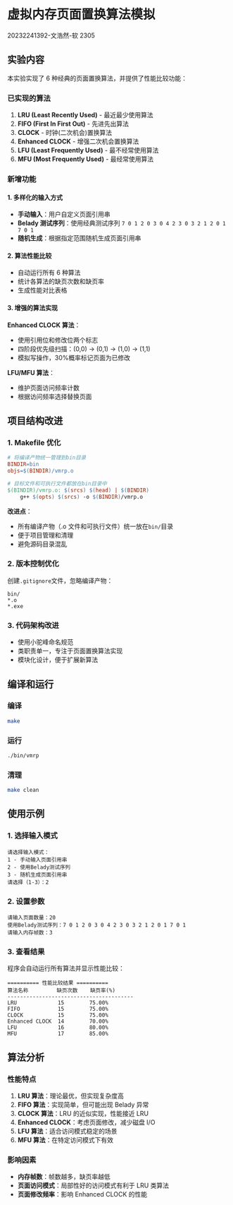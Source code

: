 # 虚拟内存页面置换算法模拟

20232241392-文浩然-软 2305

## 实验内容

本实验实现了 6 种经典的页面置换算法，并提供了性能比较功能：

### 已实现的算法

1. **LRU (Least Recently Used)** - 最近最少使用算法
2. **FIFO (First In First Out)** - 先进先出算法
3. **CLOCK** - 时钟(二次机会)置换算法
4. **Enhanced CLOCK** - 增强二次机会置换算法
5. **LFU (Least Frequently Used)** - 最不经常使用算法
6. **MFU (Most Frequently Used)** - 最经常使用算法

### 新增功能

#### 1. 多样化的输入方式

- **手动输入**：用户自定义页面引用串
- **Belady 测试序列**：使用经典测试序列 `7 0 1 2 0 3 0 4 2 3 0 3 2 1 2 0 1 7 0 1`
- **随机生成**：根据指定范围随机生成页面引用串

#### 2. 算法性能比较

- 自动运行所有 6 种算法
- 统计各算法的缺页次数和缺页率
- 生成性能对比表格

#### 3. 增强的算法实现

**Enhanced CLOCK 算法**：

- 使用引用位和修改位两个标志
- 四阶段优先级扫描：(0,0) → (0,1) → (1,0) → (1,1)
- 模拟写操作，30%概率标记页面为已修改

**LFU/MFU 算法**：

- 维护页面访问频率计数
- 根据访问频率选择替换页面

## 项目结构改进

### 1. Makefile 优化

```makefile
# 将编译产物统一管理到bin目录
BINDIR=bin
objs=$(BINDIR)/vmrp.o

# 目标文件和可执行文件都放在bin目录中
$(BINDIR)/vmrp.o: $(srcs) $(head) | $(BINDIR)
	g++ $(opts) $(srcs) -o $(BINDIR)/vmrp.o
```

**改进点**：

- 所有编译产物（.o 文件和可执行文件）统一放在`bin/`目录
- 便于项目管理和清理
- 避免源码目录混乱

### 2. 版本控制优化

创建`.gitignore`文件，忽略编译产物：

```
bin/
*.o
*.exe
```

### 3. 代码架构改进

- 使用小驼峰命名规范
- 类职责单一，专注于页面置换算法实现
- 模块化设计，便于扩展新算法

## 编译和运行

### 编译

```bash
make
```

### 运行

```bash
./bin/vmrp
```

### 清理

```bash
make clean
```

## 使用示例

### 1. 选择输入模式

```
请选择输入模式：
1 - 手动输入页面引用串
2 - 使用Belady测试序列
3 - 随机生成页面引用串
请选择（1-3）：2
```

### 2. 设置参数

```
请输入页面数量：20
使用Belady测试序列：7 0 1 2 0 3 0 4 2 3 0 3 2 1 2 0 1 7 0 1
请输入内存帧数：3
```

### 3. 查看结果

程序会自动运行所有算法并显示性能比较：

```
========== 性能比较结果 ==========
算法名称         缺页次数    缺页率(%)
----------------------------------------
LRU             15        75.00%
FIFO            15        75.00%
CLOCK           15        75.00%
Enhanced CLOCK  14        70.00%
LFU             16        80.00%
MFU             17        85.00%
```

## 算法分析

### 性能特点

1. **LRU 算法**：理论最优，但实现复杂度高
2. **FIFO 算法**：实现简单，但可能出现 Belady 异常
3. **CLOCK 算法**：LRU 的近似实现，性能接近 LRU
4. **Enhanced CLOCK**：考虑页面修改，减少磁盘 I/O
5. **LFU 算法**：适合访问模式稳定的场景
6. **MFU 算法**：在特定访问模式下有效

### 影响因素

- **内存帧数**：帧数越多，缺页率越低
- **页面访问模式**：局部性好的访问模式有利于 LRU 类算法
- **页面修改频率**：影响 Enhanced CLOCK 的性能
